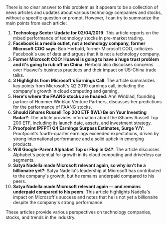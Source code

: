 There is no clear answer to this problem as it appears to be a collection of news articles and updates about various technology companies and stocks, without a specific question or prompt. However, I can try to summarize the main points from each article:

1. **Technology Sector Update for 02/04/2019**: This article reports on the mixed performance of technology stocks in pre-market trading.
2. **Facebook is a media outlet, not a technology company, former Microsoft COO says**: Bob Herbold, former Microsoft COO, criticizes Facebook's use of data and argues that it is not a technology company.
3. **Former Microsoft COO: Huawei is going to have a huge trust problem and it's going to rub off on China**: Herbold also discusses concerns over Huawei's business practices and their impact on US-China trade talks.
4. **3 Highlights from Microsoft's Earnings Call**: The article summarizes key points from Microsoft's Q2 2019 earnings call, including the company's growth in cloud computing and gaming.
5. **Here's where the FAANG stocks are headed**: Ann Winblad, founding partner of Hummer Winblad Venture Partners, discusses her predictions for the performance of FAANG stocks.
6. **Should iShares Russell Top 200 ETF (IWL) Be on Your Investing Radar?**: The article provides information about the iShares Russell Top 200 ETF, including its launch date, assets, and investment strategy.
7. **Proofpoint (PFPT) Q4 Earnings Surpass Estimates, Surge Y/Y**: Proofpoint's fourth-quarter earnings exceeded expectations, driven by strong international performance and a solid uptick in emerging products.
8. **Will Google-Parent Alphabet Top or Flop in Q4?**: The article discusses Alphabet's potential for growth in its cloud computing and driverless car segments.
9. **Satya Nadella made Microsoft relevant again, so why isn't he a billionaire yet?**: Satya Nadella's leadership at Microsoft has contributed to the company's growth, but he remains underpaid compared to his peers.
10. **Satya Nadella made Microsoft relevant again — and remains underpaid compared to his peers**: This article highlights Nadella's impact on Microsoft's success and notes that he is not yet a billionaire despite the company's strong performance.

These articles provide various perspectives on technology companies, stocks, and trends in the industry.